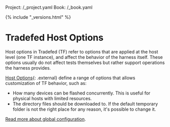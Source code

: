 Project: /_project.yaml
Book: /_book.yaml

{% include "_versions.html" %}

<!--
  Copyright 2019 The Android Open Source Project

  Licensed under the Apache License, Version 2.0 (the "License");
  you may not use this file except in compliance with the License.
  You may obtain a copy of the License at

      http://www.apache.org/licenses/LICENSE-2.0

  Unless required by applicable law or agreed to in writing, software
  distributed under the License is distributed on an "AS IS" BASIS,
  WITHOUT WARRANTIES OR CONDITIONS OF ANY KIND, either express or implied.
  See the License for the specific language governing permissions and
  limitations under the License.
-->

# Tradefed Host Options

Host options in Tradefed (TF) refer to options that are applied at the host level
(one TF instance), and affect the behavior of the harness itself. These options
usually do not affect tests themselves but rather support operations the harness
provides.


[Host Options](https://android.googlesource.com/platform/tools/tradefederation/+/refs/heads/master/global_configuration/com/android/tradefed/host/HostOptions.java){: .external}
define a range of options that allows customization of TF behavior, such as:

*   How many devices can be flashed concurrently. This is useful for physical
    hosts with limited resources.
*   The directory files should be downloaded to. If the default temporary
    folder is not the right place for any reason, it's possible to change it.

[Read more about global configuration](/devices/tech/test_infra/tradefed/architecture/advanced/global-config).
